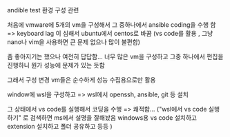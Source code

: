 andible test 환경 구성 관련

처음에 vmware에 5개의 vm을 구성해서 그 중하나에서 ansible coding을
수행 함 => keyboard lag 이 심해서 ubuntu에서 centos로 바꿈
(vs code를 활용 , 그냥 nano나 vim을 사용하면 큰 문제 없으나 많이 불편함)

좀 좋아지기는 했으나 여전히 답답함...
너무 많은 vm을 구성하고 그중 하나에서 편집을 진행하니 뭔가 성능에 문제가 있는 듯함

그래서 구성 변경
vm들은 순수하게 성능 수집용으로만 활용

window에 wsl을 구성하고 => wsl에서 openssh, ansible, git 등 설치

그 상태에서 vs code를 실행해서 코딩을 수행 => 쾌적함...
("wsl에서 vs code 실행하기" 로 검색하면 ms에서 설명을 잘해놨음
 windows용 vs code 설치하고 extension 설치하고 폴더 공유하고 등등
)

